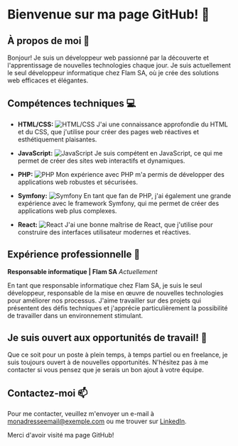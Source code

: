 # Bienvenue sur ma page GitHub! 👋

## À propos de moi 🚀

Bonjour! Je suis un développeur web passionné par la découverte et l'apprentissage de nouvelles technologies chaque jour. Je suis actuellement le seul développeur informatique chez Flam SA, où je crée des solutions web efficaces et élégantes.

## Compétences techniques 💻

- **HTML/CSS:** ![HTML/CSS](https://img.icons8.com/color/48/000000/html-5--v1.png) J'ai une connaissance approfondie du HTML et du CSS, que j'utilise pour créer des pages web réactives et esthétiquement plaisantes.

- **JavaScript:** ![JavaScript](https://img.icons8.com/color/48/000000/javascript.png) Je suis compétent en JavaScript, ce qui me permet de créer des sites web interactifs et dynamiques.

- **PHP:** ![PHP](https://img.icons8.com/officel/40/000000/php-logo.png) Mon expérience avec PHP m'a permis de développer des applications web robustes et sécurisées.

- **Symfony:** ![Symfony](https://img.icons8.com/color/48/000000/symfony.png) En tant que fan de PHP, j'ai également une grande expérience avec le framework Symfony, qui me permet de créer des applications web plus complexes.

- **React:** ![React](https://img.icons8.com/plasticine/48/000000/react.png) J'ai une bonne maîtrise de React, que j'utilise pour construire des interfaces utilisateur modernes et réactives.

## Expérience professionnelle 🏢

**Responsable informatique | Flam SA**
*Actuellement*

En tant que responsable informatique chez Flam SA, je suis le seul développeur, responsable de la mise en œuvre de nouvelles technologies pour améliorer nos processus. J'aime travailler sur des projets qui présentent des défis techniques et j'apprécie particulièrement la possibilité de travailler dans un environnement stimulant.

## Je suis ouvert aux opportunités de travail! 🤝

Que ce soit pour un poste à plein temps, à temps partiel ou en freelance, je suis toujours ouvert à de nouvelles opportunités. N'hésitez pas à me contacter si vous pensez que je serais un bon ajout à votre équipe.

## Contactez-moi 📫

Pour me contacter, veuillez m'envoyer un e-mail à [monadresseemail@exemple.com](mailto:monadresseemail@exemple.com) ou me trouver sur [LinkedIn](https://www.linkedin.com/in/monprofil/).

Merci d'avoir visité ma page GitHub!
